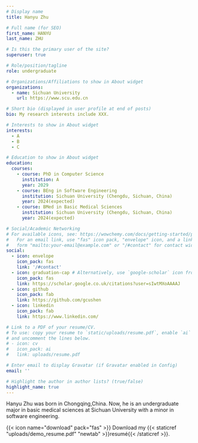 ```yaml
---
# Display name
title: Hanyu Zhu

# Full name (for SEO)
first_name: HANYU
last_name: ZHU

# Is this the primary user of the site?
superuser: true

# Role/position/tagline
role: undergraduate

# Organizations/Affiliations to show in About widget
organizations:
  - name: Sichuan University
    url: https://www.scu.edu.cn

# Short bio (displayed in user profile at end of posts)
bio: My research interests include XXX.

# Interests to show in About widget
interests:
  - A
  - B
  - C

# Education to show in About widget
education:
  courses:
    - course: PhD in Computer Science
      institution: A
      year: 2029
    - course: BEng in Software Engineering
      institution: Sichuan University (Chengdu, Sichuan, China)
      year: 2024(expected)
    - course: BMed in Basic Medical Sciences
      institution: Sichuan University (Chengdu, Sichuan, China)
      year: 2024(expected)

# Social/Academic Networking
# For available icons, see: https://wowchemy.com/docs/getting-started/page-builder/#icons
#   For an email link, use "fas" icon pack, "envelope" icon, and a link in the
#   form "mailto:your-email@example.com" or "/#contact" for contact widget.
social:
  - icon: envelope
    icon_pack: fas
    link: '/#contact'
  - icon: graduation-cap # Alternatively, use `google-scholar` icon from `ai` icon pack
    icon_pack: fas
    link: https://scholar.google.co.uk/citations?user=sIwtMXoAAAAJ
  - icon: github
    icon_pack: fab
    link: https://github.com/gcushen
  - icon: linkedin
    icon_pack: fab
    link: https://www.linkedin.com/

# Link to a PDF of your resume/CV.
# To use: copy your resume to `static/uploads/resume.pdf`, enable `ai` icons in `params.yaml`,
# and uncomment the lines below.
# - icon: cv
#   icon_pack: ai
#   link: uploads/resume.pdf

# Enter email to display Gravatar (if Gravatar enabled in Config)
email: ''

# Highlight the author in author lists? (true/false)
highlight_name: true
---
```


Hanyu Zhu was born in Chongqing,China. Now, he is an undergraduate major in basic medical sciences at Sichuan University with a minor in software engineering.


{{< icon name="download" pack="fas" >}} Download my {{< staticref "uploads/demo_resume.pdf" "newtab" >}}resumé{{< /staticref >}}.
